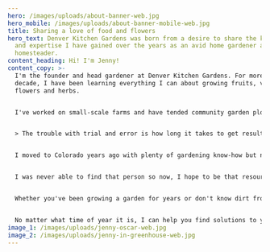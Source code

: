 ```yaml
---
hero: /images/uploads/about-banner-web.jpg
hero_mobile: /images/uploads/about-banner-mobile-web.jpg
title: Sharing a love of food and flowers
hero_text: Denver Kitchen Gardens was born from a desire to share the knowledge
  and expertise I have gained over the years as an avid home gardener and urban
  homesteader.
content_heading: Hi! I'm Jenny!
content_copy: >-
  I'm the founder and head gardener at Denver Kitchen Gardens. For more than a
  decade, I have been learning everything I can about growing fruits, veggies,
  flowers and herbs.


  I've worked on small-scale farms and have tended community garden plots. I've planted seeds in raised beds, patio planters and in greenhouses. I've grown potatoes on balconies and lettuce on windowsills. Although I've learned so much from my mentors, I've learned the most through trial and error, through my personal successes and failures.


  > The trouble with trial and error is how long it takes to get results!


  I moved to Colorado years ago with plenty of gardening know-how but none of it specific to the conditions in Denver. After my first few garden tragedies, I pondered why there weren't better resources for those of us on the Front Range. Sure there was plenty of information out there - maybe too much. It was overwhelming! I wanted to find a coach to help me before I got too far off track and some personal guidance on how to save time and money.


  I was never able to find that person so now, I hope to be that resource for others.


  Whether you've been growing a garden for years or don't know dirt from soil (there is a difference), I'm here to help! I teach organic and sustainable gardening methods that simplify your life. I specialize in high-density gardening so you can get more for your money and also offer food preservation workshops so you can enjoy the fruits of your bounty year-round.


  No matter what time of year it is, I can help you find solutions to your gardening problems and help you to create the garden (and cellar) of your dreams!
image_1: /images/uploads/jenny-oscar-web.jpg
image_2: /images/uploads/jenny-in-greenhouse-web.jpg
---
```

